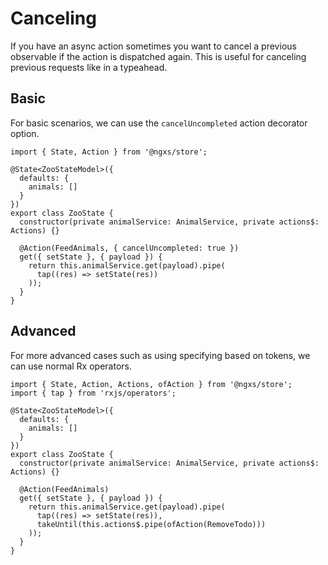 # Canceling
If you have an async action sometimes you want to cancel a previous observable if the action is dispatched again.
This is useful for canceling previous requests like in a typeahead.

## Basic
For basic scenarios, we can use the `cancelUncompleted` action decorator option.

```TS
import { State, Action } from '@ngxs/store';

@State<ZooStateModel>({
  defaults: {
    animals: []
  }
})
export class ZooState {
  constructor(private animalService: AnimalService, private actions$: Actions) {}

  @Action(FeedAnimals, { cancelUncompleted: true })
  get({ setState }, { payload }) {
    return this.animalService.get(payload).pipe(
      tap((res) => setState(res))
    ));
  }
}
```

## Advanced
For more advanced cases such as using specifying based on tokens, we can use normal Rx operators.

```TS
import { State, Action, Actions, ofAction } from '@ngxs/store';
import { tap } from 'rxjs/operators';

@State<ZooStateModel>({
  defaults: {
    animals: []
  }
})
export class ZooState {
  constructor(private animalService: AnimalService, private actions$: Actions) {}

  @Action(FeedAnimals)
  get({ setState }, { payload }) {
    return this.animalService.get(payload).pipe(
      tap((res) => setState(res)),
      takeUntil(this.actions$.pipe(ofAction(RemoveTodo)))
    ));
  }
}
```
